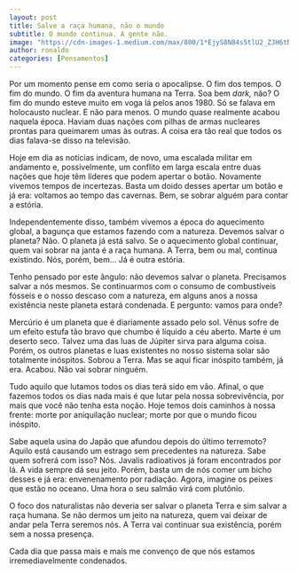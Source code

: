 ```yaml
---
layout: post
title: Salve a raça humana, não o mundo
subtitle: O mundo continua. A gente não.
image: "https://cdn-images-1.medium.com/max/800/1*EjyS8N84s5tlU2_ZJH6tNw.jpeg"
author: ronaldo
categories: [Pensamentos]
---
```


Por um momento pense em como seria o apocalipse. O fim dos tempos. O fim do
mundo. O fim da aventura humana na Terra. Soa bem *dark,* não? O fim do mundo
esteve muito em voga lá pelos anos 1980. Só se falava em holocausto nuclear. E
não para menos. O mundo quase realmente acabou naquela época. Haviam duas nações
com pilhas de armas nucleares prontas para queimarem umas às outras. A coisa era
tão real que todos os dias falava-se disso na televisão.

Hoje em dia as notícias indicam, de novo, uma escalada militar em andamento e,
possivelmente, um conflito em larga escala entre duas nações que hoje têm
líderes que podem apertar o botão. Novamente vivemos tempos de incertezas. Basta
um doido desses apertar um botão e já era: voltamos ao tempo das cavernas. Bem,
se sobrar alguém para contar a estória.

Independentemente disso, também vivemos a época do aquecimento global, a bagunça
que estamos fazendo com a natureza. Devemos salvar o planeta? Não. O planeta já
está salvo. Se o aquecimento global continuar, quem vai sobrar na janta é a raça
humana. A Terra, bem ou mal, continua existindo. Nós, porém, bem… Já é outra
estória.

Tenho pensado por este ângulo: não devemos salvar o planeta. Precisamos salvar a
nós mesmos. Se continuarmos com o consumo de combustíveis fósseis e o nosso
descaso com a natureza, em alguns anos a nossa existência neste planeta estará
condenada. E pergunto: vamos para onde?

Mercúrio é um planeta que é diariamente assado pelo sol. Vênus sofre de um
efeito estufa tão bravo que chumbo é líquido a céu aberto. Marte é um deserto
seco. Talvez uma das luas de Júpiter sirva para alguma coisa. Porém, os outros
planetas e luas existentes no nosso sistema solar são totalmente inóspitos.
Sobrou a Terra. Mas se aqui ficar inóspito também, já era. Acabou. Não vai
sobrar ninguém.

Tudo aquilo que lutamos todos os dias terá sido em vão. Afinal, o que fazemos
todos os dias nada mais é que lutar pela nossa sobrevivência, por mais que você
não tenha esta noção. Hoje temos dois caminhos à nossa frente: morte por
aniquilação nuclear; morte por que o mundo ficou inóspito.

Sabe aquela usina do Japão que afundou depois do último terremoto? Aquilo está
causando um estrago sem precedentes na natureza. Sabe quem sofrerá com isso?
Nós. Javalis radioativos já foram encontrados por lá. A vida sempre dá seu
jeito. Porém, basta um de nós comer um bicho desses e já era: envenenamento por
radiação. Agora, imagine os peixes que estão no oceano. Uma hora o seu salmão
virá com plutônio.

O foco dos naturalistas não deveria ser salvar o planeta Terra e sim salvar a
raça humana. Se não dermos um jeito na natureza, quem vai deixar de andar pela
Terra seremos nós. A Terra vai continuar sua existência, porém sem a nossa
presença.

Cada dia que passa mais e mais me convenço de que nós estamos irremediavelmente
condenados.
